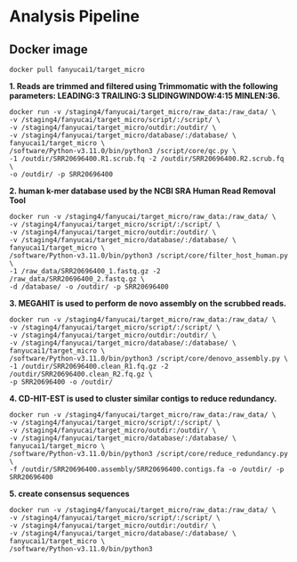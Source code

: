 # Analysis Pipeline
## Docker image
```{.cs}
docker pull fanyucai1/target_micro
```

**1. Reads are trimmed and filtered using Trimmomatic with the following parameters: LEADING:3 TRAILING:3 SLIDINGWINDOW:4:15 MINLEN:36.**
```{.cs}
docker run -v /staging4/fanyucai/target_micro/raw_data:/raw_data/ \
-v /staging4/fanyucai/target_micro/script/:/script/ \
-v /staging4/fanyucai/target_micro/outdir:/outdir/ \
-v /staging4/fanyucai/target_micro/database/:/database/ \
fanyucai1/target_micro \
/software/Python-v3.11.0/bin/python3 /script/core/qc.py \
-1 /outdir/SRR20696400.R1.scrub.fq -2 /outdir/SRR20696400.R2.scrub.fq \
-o /outdir/ -p SRR20696400
```
**2. human k-mer database used by the NCBI SRA Human Read Removal Tool**
```{.cs}
docker run -v /staging4/fanyucai/target_micro/raw_data:/raw_data/ \
-v /staging4/fanyucai/target_micro/script/:/script/ \
-v /staging4/fanyucai/target_micro/outdir:/outdir/ \
-v /staging4/fanyucai/target_micro/database/:/database/ \
fanyucai1/target_micro \
/software/Python-v3.11.0/bin/python3 /script/core/filter_host_human.py \
-1 /raw_data/SRR20696400_1.fastq.gz -2 /raw_data/SRR20696400_2.fastq.gz \
-d /database/ -o /outdir/ -p SRR20696400
```
**3. MEGAHIT is used to perform de novo assembly on the scrubbed reads.**
```{.cs}
docker run -v /staging4/fanyucai/target_micro/raw_data:/raw_data/ \
-v /staging4/fanyucai/target_micro/script/:/script/ \
-v /staging4/fanyucai/target_micro/outdir:/outdir/ \
-v /staging4/fanyucai/target_micro/database/:/database/ \
fanyucai1/target_micro \
/software/Python-v3.11.0/bin/python3 /script/core/denovo_assembly.py \
-1 /outdir/SRR20696400.clean_R1.fq.gz -2 /outdir/SRR20696400.clean_R2.fq.gz \
-p SRR20696400 -o /outdir/
```
**4. CD-HIT-EST is used to cluster similar contigs to reduce redundancy.**
```{.cs}
docker run -v /staging4/fanyucai/target_micro/raw_data:/raw_data/ \
-v /staging4/fanyucai/target_micro/script/:/script/ \
-v /staging4/fanyucai/target_micro/outdir:/outdir/ \
-v /staging4/fanyucai/target_micro/database/:/database/ \
fanyucai1/target_micro \
/software/Python-v3.11.0/bin/python3 /script/core/reduce_redundancy.py \
-f /outdir/SRR20696400.assembly/SRR20696400.contigs.fa -o /outdir/ -p SRR20696400
```
**5. create consensus sequences**
```{.cs}
docker run -v /staging4/fanyucai/target_micro/raw_data:/raw_data/ \
-v /staging4/fanyucai/target_micro/script/:/script/ \
-v /staging4/fanyucai/target_micro/outdir:/outdir/ \
-v /staging4/fanyucai/target_micro/database/:/database/ \
fanyucai1/target_micro \
/software/Python-v3.11.0/bin/python3 
```